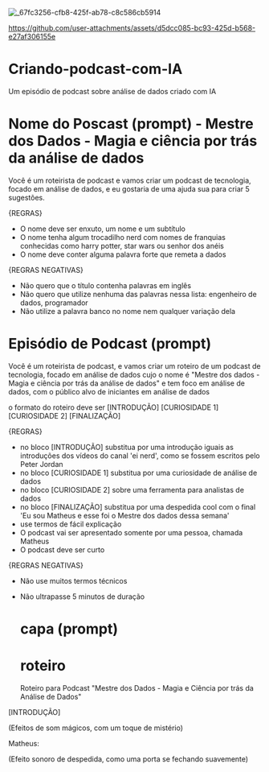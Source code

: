 ![_67fc3256-cfb8-425f-ab78-c8c586cb5914](https://github.com/user-attachments/assets/7c0a229b-8bd2-496a-a945-edfdbafc9aef)


https://github.com/user-attachments/assets/d5dcc085-bc93-425d-b568-e27af306155e

# Criando-podcast-com-IA
Um episódio de podcast sobre análise de dados criado com IA

# Nome do Poscast (prompt) - Mestre dos Dados - Magia e ciência por trás da análise de dados

Você é um roteirista de podcast e vamos criar um podcast de tecnologia, focado em análise de dados, e eu gostaria de uma ajuda sua para criar 5 sugestões.

{REGRAS}

- O nome deve ser enxuto, um nome e um subtítulo
- O nome tenha algum trocadilho nerd com nomes de franquias conhecidas como harry potter, star wars ou senhor dos anéis
- O nome deve conter alguma palavra forte que remeta a dados

{REGRAS NEGATIVAS}

- Não quero que o título contenha palavras em inglês
- Não quero que utilize nenhuma das palavras nessa lista: engenheiro de dados, programador
- Não utilize a palavra banco no nome nem qualquer variação dela

# Episódio de Podcast (prompt)

Você é um roteirista de podcast, e vamos criar um  roteiro de um podcast de tecnologia, focado em análise de dados cujo o nome é "Mestre dos dados - Magia e ciência por trás da análise de dados" e tem foco em análise de dados,  com o público alvo de iniciantes em análise de dados

o formato do roteiro deve ser
[INTRODUÇÃO]
[CURIOSIDADE 1]
[CURIOSIDADE 2]
[FINALIZAÇÃO]

{REGRAS}

- no bloco [INTRODUÇÃO] substitua por uma introdução iguais as introduções dos vídeos do canal 'ei nerd', como se fossem escritos pelo Peter Jordan
- no bloco [CURIOSIDADE 1] substitua por uma curiosidade de análise de dados
- no bloco [CURIOSIDADE 2] sobre uma ferramenta para analistas de dados
- no bloco [FINALIZAÇÃO] substitua por uma despedida cool com o final 'Eu sou Matheus e esse foi o Mestre dos dados dessa semana'
- use termos de fácil explicação
- O podcast vai ser apresentado somente por uma pessoa, chamada Matheus
- O podcast deve ser curto

{REGRAS NEGATIVAS}

- Não use muitos termos técnicos
- Não ultrapasse 5 minutos de duração

  # capa (prompt)


  # roteiro
  Roteiro para Podcast "Mestre dos Dados - Magia e Ciência por trás da Análise de Dados"

[INTRODUÇÃO]

(Efeitos de som mágicos, com um toque de mistério)

Matheus:


(Efeito sonoro de despedida, como uma porta se fechando suavemente)
